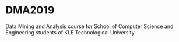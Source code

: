 # DMA2019

Data Mining and Analysis course for School of Computer Science and Engineering students of KLE Technological University.
